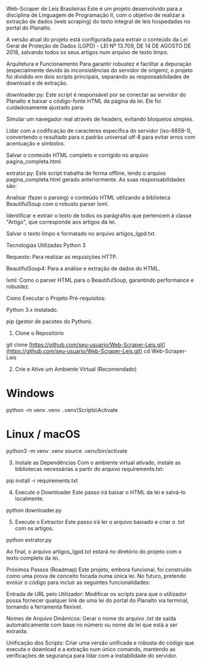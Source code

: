 Web-Scraper de Leis Brasileiras
Este é um projeto desenvolvido para a disciplina de Linguagem de Programação II, com o objetivo de realizar a extração de dados (web scraping) do texto integral de leis hospedadas no portal do Planalto.

A versão atual do projeto está configurada para extrair o conteúdo da Lei Geral de Proteção de Dados (LGPD) - LEI Nº 13.709, DE 14 DE AGOSTO DE 2018, salvando todos os seus artigos num arquivo de texto limpo.

Arquitetura e Funcionamento
Para garantir robustez e facilitar a depuração (especialmente devido às inconsistências do servidor de origem), o projeto foi dividido em dois scripts principais, separando as responsabilidades de download e de extração.

downloader.py: Este script é responsável por se conectar ao servidor do Planalto e baixar o código-fonte HTML da página da lei. Ele foi cuidadosamente ajustado para:

Simular um navegador real através de headers, evitando bloqueios simples.

Lidar com a codificação de caracteres específica do servidor (iso-8859-1), convertendo o resultado para o padrão universal utf-8 para evitar erros com acentuação e símbolos.

Salvar o conteúdo HTML completo e corrigido no arquivo pagina_completa.html.

extrator.py: Este script trabalha de forma offline, lendo o arquivo pagina_completa.html gerado anteriormente. As suas responsabilidades são:

Analisar (fazer o parsing) o conteúdo HTML utilizando a biblioteca BeautifulSoup com o robusto parser lxml.

Identificar e extrair o texto de todos os parágrafos que pertencem à classe "Artigo", que corresponde aos artigos da lei.

Salvar o texto limpo e formatado no arquivo artigos_lgpd.txt.

Tecnologias Utilizadas
Python 3

Requests: Para realizar as requisições HTTP.

BeautifulSoup4: Para a análise e extração de dados do HTML.

lxml: Como o parser HTML para o BeautifulSoup, garantindo performance e robustez.

Como Executar o Projeto
Pré-requisitos:

Python 3.x instalado.

pip (gestor de pacotes do Python).

1. Clone o Repositório

git clone [https://github.com/seu-usuario/Web-Scraper-Leis.git](https://github.com/seu-usuario/Web-Scraper-Leis.git)
cd Web-Scraper-Leis

2. Crie e Ative um Ambiente Virtual (Recomendado)

# Windows
python -m venv .venv
.\.venv\Scripts\Activate

# Linux / macOS
python3 -m venv .venv
source .venv/bin/activate

3. Instale as Dependências
Com o ambiente virtual ativado, instale as bibliotecas necessárias a partir do arquivo requirements.txt:

pip install -r requirements.txt

4. Execute o Downloader
Este passo irá baixar o HTML da lei e salvá-lo localmente.

python downloader.py

5. Execute o Extractor
Este passo irá ler o arquivo baixado e criar o .txt com os artigos.

python extrator.py

Ao final, o arquivo artigos_lgpd.txt estará no diretório do projeto com o texto completo da lei.

Próximos Passos (Roadmap)
Este projeto, embora funcional, foi construído como uma prova de conceito focada numa única lei. No futuro, pretendo evoluir o código para incluir as seguintes funcionalidades:

Entrada de URL pelo Utilizador: Modificar os scripts para que o utilizador possa fornecer qualquer link de uma lei do portal do Planalto via terminal, tornando a ferramenta flexível.

Nomes de Arquivo Dinâmicos: Gerar o nome do arquivo .txt de saída automaticamente com base no número ou nome da lei que está a ser extraída.

Unificação dos Scripts: Criar uma versão unificada e robusta do código que executa o download e a extração num único comando, mantendo as verificações de segurança para lidar com a instabilidade do servidor.